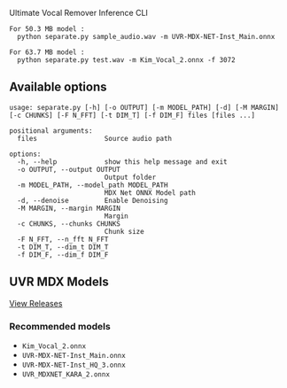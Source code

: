 Ultimate Vocal Remover Inference CLI

```shell
For 50.3 MB model :
  python separate.py sample_audio.wav -m UVR-MDX-NET-Inst_Main.onnx

For 63.7 MB model :
  python separate.py test.wav -m Kim_Vocal_2.onnx -f 3072
```

## Available options

```
usage: separate.py [-h] [-o OUTPUT] [-m MODEL_PATH] [-d] [-M MARGIN] [-c CHUNKS] [-F N_FFT] [-t DIM_T] [-f DIM_F] files [files ...]

positional arguments:
  files                 Source audio path

options:
  -h, --help            show this help message and exit
  -o OUTPUT, --output OUTPUT
                        Output folder
  -m MODEL_PATH, --model_path MODEL_PATH
                        MDX Net ONNX Model path
  -d, --denoise         Enable Denoising
  -M MARGIN, --margin MARGIN
                        Margin
  -c CHUNKS, --chunks CHUNKS
                        Chunk size
  -F N_FFT, --n_fft N_FFT
  -t DIM_T, --dim_t DIM_T
  -f DIM_F, --dim_f DIM_F
```

## UVR MDX Models

[View Releases](
https://github.com/TRvlvr/model_repo/releases/tag/all_public_uvr_models)

### Recommended models
- `Kim_Vocal_2.onnx`
- `UVR-MDX-NET-Inst_Main.onnx`
- `UVR-MDX-NET-Inst_HQ_3.onnx`
- `UVR_MDXNET_KARA_2.onnx`
